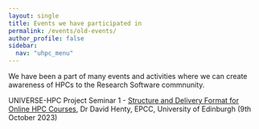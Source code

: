 ```yaml
---
layout: single  
title: Events we have participated in
permalink: /events/old-events/
author_profile: false
sidebar:
  nav: "uhpc_menu"
---
```


We have been a part of many events and activities where we can create awareness of HPCs to the Research Software commnunity.  


UNIVERSE-HPC Project Seminar 1 - [Structure and Delivery Format for Online HPC Courses](https://www.universe-hpc.ac.uk/events/old-events/2023-10-09_seminar-edinburgh/), Dr David Henty, EPCC, University of Edinburgh (9th October 2023)
